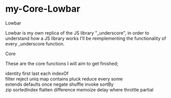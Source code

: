 # my-Core-Lowbar

Lowbar

Lowbar is my own replica of the JS library "_underscore", in order to understand how a JS library works I'll be reimplementing the functionality of every _underscore function.

Core

These are the core functions I will aim to get finished;

identity
first
last
each
indexOf     
filter
reject
uniq
map
contains
pluck
reduce
every
some        
extends
defaults
once
negate
shuffle
invoke
sortBy     
zip
sortedIndex 
flatten
difference
memoize
delay
where
throttle
partial




